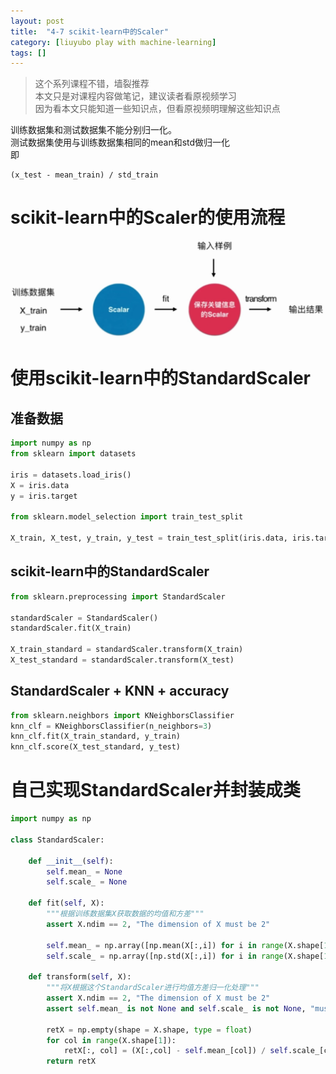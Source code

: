 ```yaml
---
layout: post
title:  "4-7 scikit-learn中的Scaler"
category: [liuyubo play with machine-learning]
tags: []
---
```


> 这个系列课程不错，墙裂推荐  
> 本文只是对课程内容做笔记，建议读者看原视频学习  
> 因为看本文只能知道一些知识点，但看原视频明理解这些知识点  

训练数据集和测试数据集不能分别归一化。  
测试数据集使用与训练数据集相同的mean和std做归一化  
即
```
(x_test - mean_train) / std_train
```

<!-- more -->

# scikit-learn中的Scaler的使用流程

![](\images\2019\41.png)

# 使用scikit-learn中的StandardScaler

## 准备数据

```python
import numpy as np
from sklearn import datasets

iris = datasets.load_iris()
X = iris.data
y = iris.target

from sklearn.model_selection import train_test_split

X_train, X_test, y_train, y_test = train_test_split(iris.data, iris.target, random_state=666)
```

## scikit-learn中的StandardScaler

```python
from sklearn.preprocessing import StandardScaler

standardScaler = StandardScaler()
standardScaler.fit(X_train)

X_train_standard = standardScaler.transform(X_train)
X_test_standard = standardScaler.transform(X_test)
```

## StandardScaler + KNN + accuracy

```python
from sklearn.neighbors import KNeighborsClassifier
knn_clf = KNeighborsClassifier(n_neighbors=3)
knn_clf.fit(X_train_standard, y_train)
knn_clf.score(X_test_standard, y_test)
```

# 自己实现StandardScaler并封装成类

```python
import numpy as np

class StandardScaler:

    def __init__(self):
        self.mean_ = None
        self.scale_ = None

    def fit(self, X):
        """根据训练数据集X获取数据的均值和方差"""
        assert X.ndim == 2, "The dimension of X must be 2"

        self.mean_ = np.array([np.mean(X[:,i]) for i in range(X.shape[1])])
        self.scale_ = np.array([np.std(X[:,i]) for i in range(X.shape[1])])

    def transform(self, X):
        """将X根据这个StandardScaler进行均值方差归一化处理"""
        assert X.ndim == 2, "The dimension of X must be 2"
        assert self.mean_ is not None and self.scale_ is not None, "must fit before transform!"

        retX = np.empty(shape = X.shape, type = float)
        for col in range(X.shape[1]):
            retX[:, col] = (X[:,col] - self.mean_[col]) / self.scale_[col]
        return retX
```
